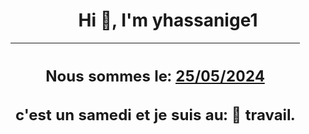 <h1 align='center'>Hi 👋, I'm yhassanige1</h1>
<div align='center'>

|<h2 align='center'>Nous sommes le: <u>25/05/2024</u></h2><h2 align='center'>c'est un samedi et je suis au: 🏢 travail.</h2>|
|---
</div>